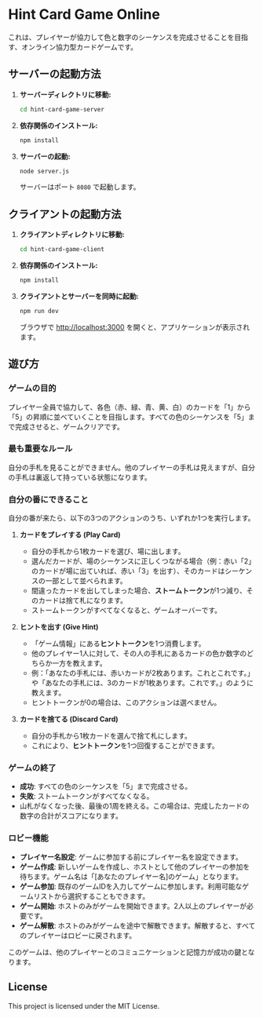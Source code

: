 # Hint Card Game Online

これは、プレイヤーが協力して色と数字のシーケンスを完成させることを目指す、オンライン協力型カードゲームです。

## サーバーの起動方法

1.  **サーバーディレクトリに移動:**

    ```bash
    cd hint-card-game-server
    ```

2.  **依存関係のインストール:**

    ```bash
    npm install
    ```

3.  **サーバーの起動:**

    ```bash
    node server.js
    ```

    サーバーはポート `8080` で起動します。

## クライアントの起動方法

1.  **クライアントディレクトリに移動:**

    ```bash
    cd hint-card-game-client
    ```

2.  **依存関係のインストール:**

    ```bash
    npm install
    ```

3.  **クライアントとサーバーを同時に起動:**

    ```bash
    npm run dev
    ```

    ブラウザで [http://localhost:3000](http://localhost:3000) を開くと、アプリケーションが表示されます。

## 遊び方

### ゲームの目的

プレイヤー全員で協力して、各色（赤、緑、青、黄、白）のカードを「1」から「5」の昇順に並べていくことを目指します。すべての色のシーケンスを「5」まで完成させると、ゲームクリアです。

### 最も重要なルール

自分の手札を見ることができません。他のプレイヤーの手札は見えますが、自分の手札は裏返して持っている状態になります。

### 自分の番にできること

自分の番が来たら、以下の3つのアクションのうち、いずれか1つを実行します。

1.  **カードをプレイする (Play Card)**
    *   自分の手札から1枚カードを選び、場に出します。
    *   選んだカードが、場のシーケンスに正しくつながる場合（例：赤い「2」のカードが場に出ていれば、赤い「3」を出す）、そのカードはシーケンスの一部として並べられます。
    *   間違ったカードを出してしまった場合、**ストームトークン**が1つ減り、そのカードは捨て札になります。
    *   ストームトークンがすべてなくなると、ゲームオーバーです。

2.  **ヒントを出す (Give Hint)**
    *   「ゲーム情報」にある**ヒントトークン**を1つ消費します。
    *   他のプレイヤー1人に対して、その人の手札にあるカードの色か数字のどちらか一方を教えます。
    *   例：「あなたの手札には、赤いカードが2枚あります。これとこれです。」や「あなたの手札には、3のカードが1枚あります。これです。」のように教えます。
    *   ヒントトークンが0の場合は、このアクションは選べません。

3.  **カードを捨てる (Discard Card)**
    *   自分の手札から1枚カードを選んで捨て札にします。
    *   これにより、**ヒントトークン**を1つ回復することができます。

### ゲームの終了

*   **成功**: すべての色のシーケンスを「5」まで完成させる。
*   **失敗**: ストームトークンがすべてなくなる。
*   山札がなくなった後、最後の1周を終える。この場合は、完成したカードの数字の合計がスコアになります。

### ロビー機能

*   **プレイヤー名設定**: ゲームに参加する前にプレイヤー名を設定できます。
*   **ゲーム作成**: 新しいゲームを作成し、ホストとして他のプレイヤーの参加を待ちます。ゲーム名は「[あなたのプレイヤー名]のゲーム」となります。
*   **ゲーム参加**: 既存のゲームIDを入力してゲームに参加します。利用可能なゲームリストから選択することもできます。
*   **ゲーム開始**: ホストのみがゲームを開始できます。2人以上のプレイヤーが必要です。
*   **ゲーム解散**: ホストのみがゲームを途中で解散できます。解散すると、すべてのプレイヤーはロビーに戻されます。

このゲームは、他のプレイヤーとのコミュニケーションと記憶力が成功の鍵となります。

## License

This project is licensed under the MIT License.